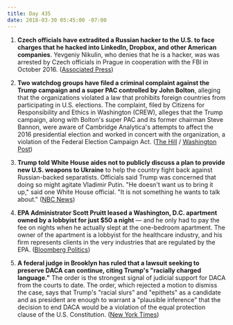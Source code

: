 ```yaml
---
title: Day 435
date: 2018-03-30 05:45:00 -07:00
---
```


1. **Czech officials have extradited a Russian hacker to the U.S. to face charges that he hacked into LinkedIn, Dropbox, and other American companies**. Yevgeniy Nikulin, who denies that he is a hacker, was was arrested by Czech officials in Prague in cooperation with the FBI in October 2016. ([Associated Press](https://apnews.com/679eafa69f744e13a40243063999cbfe))

2. **Two watchdog groups have filed a criminal complaint against the Trump campaign and a super PAC controlled by John Bolton**, alleging that the organizations violated a law that prohibits foreign countries from participating in U.S. elections. The complaint, filed by Citizens for Responsibility and Ethics in Washington (CREW), alleges that the Trump campaign, along with Bolton's super PAC and its former chairman Steve Bannon, were aware of  Cambridge Analytica's attempts to affect the 2016 presidential election and worked in concert with the organization, a violation of the Federal Election Campaign Act. ([The Hill](http://thehill.com/homenews/news/380966-crew-files-criminal-complaint-against-trump-campaign-cambridge-analytica-and) / [Washington Post](https://www.washingtonpost.com/politics/cambridge-analyticas-work-for-trump-campaign-bolton-pac-prompt-complaints-to-doj/2018/03/29/0eb11424-3368-11e8-94fa-32d48460b955_story.html?utm_term=.6d030d2f55c8))

3. **Trump told White House aides not to publicly discuss a plan to provide new U.S. weapons to Ukraine** to help the country fight back against Russian-backed separatists. Officials said Trump was concerned that doing so might agitate Vladimir Putin. "He doesn't want us to bring it up," said one White House official. "It is not something he wants to talk about." ([NBC News](https://www.nbcnews.com/politics/donald-trump/trump-tells-aides-not-talk-publicly-about-russia-policy-moves-n861256))

4. **EPA Administrator Scott Pruitt leased a Washington, D.C. apartment owned by a lobbyist for just $50 a night** — and he only had to pay the fee on nights when he actually slept at the one-bedroom apartment. The owner of the apartment is a lobbyist for the healthcare industry, and his firm represents clients in the very industries that are regulated by the EPA. ([Bloomberg Politics](https://www.bloomberg.com/news/articles/2018-03-30/epa-chief-s-50-a-night-rental-said-to-raise-white-house-angst))

5. **A federal judge in Brooklyn has ruled that a lawsuit seeking to preserve DACA can continue, citing Trump's "racially charged language."** The order is the strongest signal of judicial support for DACA from the courts to date. The order, which rejected a motion to dismiss the case, says that Trump's "racial slurs" and "epithets" as a candidate and as president are enough to warrant a "plausible inference" that the decision to end DACA would be a violation of the equal protection clause of the U.S. Constitution. ([New York Times](https://www.nytimes.com/2018/03/29/nyregion/daca-lawsuit-trump-brooklyn.html))